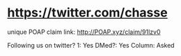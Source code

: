 # https://twitter.com/chasse

unique POAP claim link: 
http://POAP.xyz/claim/91lzv0

Following us on twitter? 1: Yes
DMed?: Yes
Column: Asked